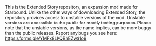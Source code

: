 This is the Extended Story repository, an expansion mod made for Starbound. Unlike the other ways of downloading Extended Story, the repository provides access to unstable versions of the mod. Unstable versions are accessible to the public for mostly testing purposes.
Please note that the unstable versions, as the name implies, can be more buggy than the public releases. Report any bugs you see here: https://forms.gle/YMFx8LKQBhEZw91o9
